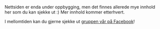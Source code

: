 Nettsiden er enda under oppbygging, men det finnes allerede mye innhold her som du kan sjekke ut :)
Mer innhold kommer etterhvert.
 
I mellomtiden kan du gjerne sjekke ut [gruppen vår på Facebook](https://www.facebook.com/groups/198079110278140/)!
